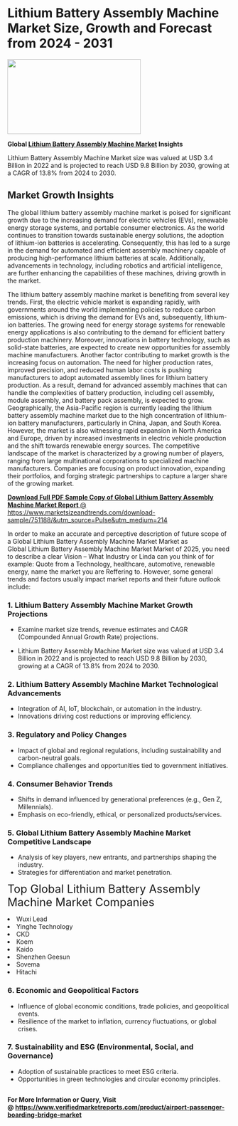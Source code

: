<H1>Lithium Battery Assembly Machine Market Size, Growth and Forecast from 2024 - 2031</H1><img class="aligncenter size-medium wp-image-584254" src="https://thirdeyenews.in/wp-content/uploads/2024/09/Global-Market-Research-300x168.jpeg" alt="" width="300" height="168" /><p><strong>Global&nbsp;<a href="https://www.marketsizeandtrends.com/download-sample/751188/&amp;utm_source=Pulse&amp;utm_medium=214">Lithium Battery Assembly Machine Market</a> Insights</strong></p><p>Lithium Battery Assembly Machine Market size was valued at USD 3.4 Billion in 2022 and is projected to reach USD 9.8 Billion by 2030, growing at a CAGR of 13.8% from 2024 to 2030.</p><p><h2>Market Growth Insights</h2> <p>The global lithium battery assembly machine market is poised for significant growth due to the increasing demand for electric vehicles (EVs), renewable energy storage systems, and portable consumer electronics. As the world continues to transition towards sustainable energy solutions, the adoption of lithium-ion batteries is accelerating. Consequently, this has led to a surge in the demand for automated and efficient assembly machinery capable of producing high-performance lithium batteries at scale. Additionally, advancements in technology, including robotics and artificial intelligence, are further enhancing the capabilities of these machines, driving growth in the market.</p> <p><a href="#"></a></p> <p>The lithium battery assembly machine market is benefiting from several key trends. First, the electric vehicle market is expanding rapidly, with governments around the world implementing policies to reduce carbon emissions, which is driving the demand for EVs and, subsequently, lithium-ion batteries. The growing need for energy storage systems for renewable energy applications is also contributing to the demand for efficient battery production machinery. Moreover, innovations in battery technology, such as solid-state batteries, are expected to create new opportunities for assembly machine manufacturers. Another factor contributing to market growth is the increasing focus on automation. The need for higher production rates, improved precision, and reduced human labor costs is pushing manufacturers to adopt automated assembly lines for lithium battery production. As a result, demand for advanced assembly machines that can handle the complexities of battery production, including cell assembly, module assembly, and battery pack assembly, is expected to grow. Geographically, the Asia-Pacific region is currently leading the lithium battery assembly machine market due to the high concentration of lithium-ion battery manufacturers, particularly in China, Japan, and South Korea. However, the market is also witnessing rapid expansion in North America and Europe, driven by increased investments in electric vehicle production and the shift towards renewable energy sources. The competitive landscape of the market is characterized by a growing number of players, ranging from large multinational corporations to specialized machine manufacturers. Companies are focusing on product innovation, expanding their portfolios, and forging strategic partnerships to capture a larger share of the growing market. <p><a href="#"></p><p><span class=""><strong>Download Full PDF Sample Copy of Global Lithium Battery Assembly Machine Market Report</strong> @ <a href="https://www.marketsizeandtrends.com/download-sample/751188/&amp;utm_source=Pulse&amp;utm_medium=214" target="_blank">https://www.marketsizeandtrends.com/download-sample/751188/&amp;utm_source=Pulse&amp;utm_medium=214</a></span></p><p>In order to make an accurate and perceptive description of future scope of a Global&nbsp;Lithium Battery Assembly Machine Market Market as Global&nbsp;Lithium Battery Assembly Machine Market Market of 2025, you need to describe a clear Vision &ndash; What Industry or Linda can you think of for example: Quote from a Technology, healthcare, automotive, renewable energy, name the market you are Reffering to. However, some general trends and factors usually impact market reports and their future outlook include:</p><h3>1.&nbsp;<strong>Lithium Battery Assembly Machine Market Growth Projections</strong></h3><ul><li>Examine market size trends, revenue estimates and CAGR (Compounded Annual Growth Rate) projections.</li><li><p>Lithium Battery Assembly Machine Market size was valued at USD 3.4 Billion in 2022 and is projected to reach USD 9.8 Billion by 2030, growing at a CAGR of 13.8% from 2024 to 2030.</p></li></ul><h3>2.&nbsp;<strong>Lithium Battery Assembly Machine Market Technological Advancements</strong></h3><ul><li>Integration of AI, IoT, blockchain, or automation in the industry.</li><li>Innovations driving cost reductions or improving efficiency.</li></ul><h3>3.&nbsp;<strong>Regulatory and Policy Changes</strong></h3><ul><li>Impact of global and regional regulations, including sustainability and carbon-neutral goals.</li><li>Compliance challenges and opportunities tied to government initiatives.</li></ul><h3>4.&nbsp;<strong>Consumer Behavior Trends</strong></h3><ul><li>Shifts in demand influenced by generational preferences (e.g., Gen Z, Millennials).</li><li>Emphasis on eco-friendly, ethical, or personalized products/services.</li></ul><h3>5.&nbsp;<strong>Global Lithium Battery Assembly Machine Market Competitive Landscape</strong></h3><ul><li>Analysis of key players, new entrants, and partnerships shaping the industry.</li><li>Strategies for differentiation and market penetration.</li></ul><p data-pm-slice="1 1 []"><span style="color: inherit; font-family: inherit; font-size: 25px;">Top Global Lithium Battery Assembly Machine Market Companies</span></p><div class="" data-test-id=""><p><li>Wuxi Lead</li><li> Yinghe Technology</li><li> CKD</li><li> Koem</li><li> Kaido</li><li> Shenzhen Geesun</li><li> Sovema</li><li> Hitachi</li></p></div><h3>6.&nbsp;<strong>Economic and Geopolitical Factors</strong></h3><ul><li>Influence of global economic conditions, trade policies, and geopolitical events.</li><li>Resilience of the market to inflation, currency fluctuations, or global crises.</li></ul><h3>7.&nbsp;<strong>Sustainability and ESG (Environmental, Social, and Governance)</strong></h3><ul><li>Adoption of sustainable practices to meet ESG criteria.</li><li>Opportunities in green technologies and circular economy principles.</li></ul><h2><strong style="font-size: 14px;">For More Information or Query, Visit @&nbsp;</strong><a style="background-color: #ffffff; font-size: 14px;" href="https://www.marketsizeandtrends.com/report/lithium-battery-assembly-machine-market/" target="_blank">https://www.verifiedmarketreports.com/product/airport-passenger-boarding-bridge-market</a></h2>
